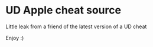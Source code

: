 # UD Apple cheat source

Little leak from a friend of the latest version of a UD cheat

Enjoy :)






